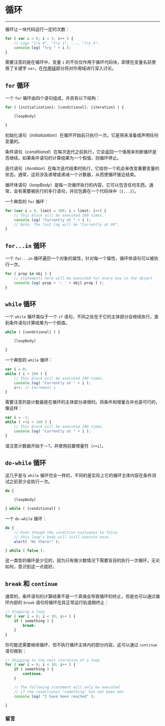 # 循环

------

循环让一块代码运行一定的次数：

```javascript
for ( var i = 0; i < 5; i++ ) {
	// Logs "try 0", "try 1", ..., "try 4".
	console.log( "try " + i );
}
```

需要注意的是在循环中，变量 `i` 的不仅仅作用于循环代码块，即使在变量名前使用了关键字 `var`。在[作用域](/javascript-101/scope.html)部分将对作用域进行深入讨论。

## `for` 循环

一个 `for` 循环由四个语句组成，并具有以下结构：

```javascript
for ( [initialization]; [conditional]; [iteration] ) {

	[loopBody]

}
```

初始化语句（_initialization_）在循环开始前只执行一次。它是用来准备或声明任何变量的。

条件语句（_conditional_）在每次迭代之前执行，它会返回一个值用来判断循环是否继续。如果条件语句的计算结果为一个假值，则循环停止。

迭代语句（_iteration_）在每次迭代结束时执行，它给你一个机会来改变重要变量的状态。通常，这将涉及递增或递减一个计数器，从而使循环接近结束。

循环体语句（_loopBody_）是每一次循环执行的内容，它可以包含任何东西。通常，会有需要被执行的多行语句，并应包裹在一个代码块中（`{...}`）。

一个典型的 `for` 循环：

```javascript
for (var i = 0, limit = 100; i < limit; i++) {
	// This block will be executed 100 times.
	console.log( "Currently at " + i );
	// Note: The last log will be "Currently at 99".
}
```

## `for...in` 循环

一个 `for...in` 循环遍历一个对象的属性，针对每一个属性，循环体语句可以被执行一次。

```javascript
for ( prop in obj ) {
	// statements here will be executed for every key in the object
	console.log( prop + ': ' + obj[ prop ] );
}
```


## `while` 循环

一个 `while` 循环类似于一个 `if` 语句，不同之处在于它的主体部分会继续执行，直到条件语句计算结果为一个假值。

```javascript
while ( [conditional] ) {

	[loopBody]

}
```

一个典型的 `while` 循环：

```javascript
var i = 0;
while ( i < 100 ) {
	// This block will be executed 100 times.
	console.log( "Currently at " + i );
	i++; // Increment i
}
```

需要注意的是计数器是在循环的主体部分递增的。将条件和增量合并也是可行的，像这样：

```javascript
var i = -1;
while ( ++i < 100 ) {
	// This block will be executed 100 times.
	console.log( "Currently at " + i );
}
```

请注意计数器开始于－1，并使用前置增量符（`++i`）。

## `do-while` 循环

这几乎是与 `while` 循环完全一样的，不同的是实际上它的循环主体内容在条件测试之前至少会执行一次。

```javascript
do {

	[loopBody]

} while ( [conditional] )
```

一个 `do-while` 循环：

```javascript
do {
	// Even though the condition evaluates to false
	// this loop's body will still execute once.
	alert( "Hi there!" );

} while ( false );
```

这一类型的循环是少见的，因为只有极少数情况下需要盲目的执行一次循环。无论如何，意识到这一点就好。

## `break` 和 `continue`

通常的，条件语句的计算结果不是一个真值会导致循环的终止，但是也可以通过循环内部的 `break` 语句将循环在其正常运行轨道期终止：

```javascript
// Stopping a loop
for ( var i = 0; i < 10; i++ ) {
	if ( something ) {
		break;
	}
}
```

你可能还需要继续循环，但不执行循环主体内的部分内容。这可以通过 `continue` 语句做到：

```javascript
// Skipping to the next iteration of a loop
for ( var i = 0; i < 10; i++ ) {
	if ( something ) {
		continue;
	}

	// The following statement will only be executed
	// if the conditional "something" has not been met
	console.log( "I have been reached" );

}
```


### 留言
<div class="ds-thread" data-thread-key="#docs/js/javascript-101/006loops" data-title="liyuechun.com.cn" data-url="liyuechun.com.cn"></div>

<script type="text/javascript">
var duoshuoQuery = {short_name:"liyuechun"};
	(function() {
		var ds = document.createElement('script');
		ds.type = 'text/javascript';ds.async = true;
		ds.src = (document.location.protocol == 'https:' ? 'https:' : 'http:') + '//static.duoshuo.com/embed.js';
		ds.charset = 'UTF-8';
		(document.getElementsByTagName('head')[0]
		 || document.getElementsByTagName('body')[0]).appendChild(ds);
	})();
	</script>
